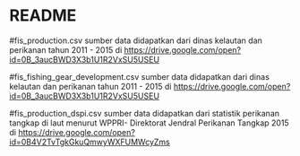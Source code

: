 # README

#fis_production.csv
sumber data didapatkan dari dinas kelautan dan perikanan tahun 2011 - 2015 di https://drive.google.com/open?id=0B_3aucBWD3X3b1U1R2VxSU5USEU

#fis_fishing_gear_development.csv
sumber data didapatkan dari dinas kelautan dan perikanan tahun 2011 - 2015 di https://drive.google.com/open?id=0B_3aucBWD3X3b1U1R2VxSU5USEU

#fis_production_dspi.csv
sumber data didapatkan dari statistik perikanan tangkap di laut menurut WPPRI- Direktorat Jendral Perikanan Tangkap 2015 di https://drive.google.com/open?id=0B4V2TvTgkGkuQmwyWXFUMWcyZms
